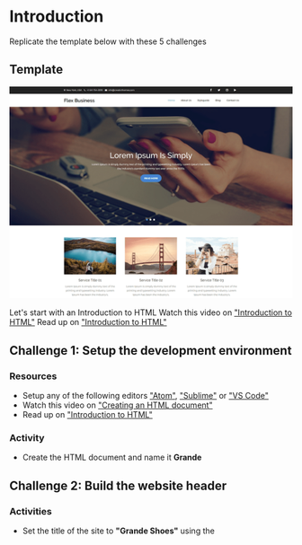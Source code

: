 # Introduction
Replicate the template below with these 5 challenges


## Template
![Homepage theme](HomepageTheme.png)


Let's start with an Introduction to HTML
Watch this video on ["Introduction to HTML"](https://scrimba.com/p/pZaVfV/cQr3mfM)
Read up on ["Introduction to HTML"](https://www.w3schools.com/html/html_intro.asp)




## Challenge 1: Setup the development environment
### Resources
- Setup any of the following editors ["Atom"](https://atom.io/), ["Sublime"](https://www.sublimetext.com/3) or ["VS Code"](https://code.visualstudio.com/docs/setup/setup-overview)
- Watch this video on ["Creating an HTML document"](https://scrimba.com/p/pZaVfV/cPydyur)
- Read up on ["Introduction to HTML"](https://www.w3schools.com/html/html_intro.asp)

### Activity
- Create the HTML document and name it **Grande**



## Challenge 2: Build the website header
### Activities
- Set the title of the site to **"Grande Shoes"** using the <title> element.
  - Read up on ["HTML Head"](https://www.w3schools.com/html/html_head.asp)
- Set the background and text color using the <style element>
  - Read up on ["HTML Styles"](https://www.w3schools.com/html/html_styles.asp)
  - Watch this video on ["Head Elements and Scripts"](https://scrimba.com/p/pZaVfV/c3W7QS8)
  
  
  
## Challenge 3: Design the layout for the home page
### Activity
- Set the layout elements.
  - Watch this video on ["Layout Elements"](https://scrimba.com/p/pZaVfV/cWNRbCR)
  - Watch this video on ["Nesting Elements"](https://scrimba.com/p/pZaVfV/cQ4z8sM)
  - Read up on ["HTML Layouts"](https://www.w3schools.com/html/html_layout.asp)
  - Read up on ["HTML Elements"](https://www.w3schools.com/html/html_elements.asp) 
- Set the Navbar and list items
  - Watch this video on ["Navbar and List Items"](https://scrimba.com/p/pZaVfV/cpb9DtW)

  
  
## Challenge 4: Add multimedia to the Home page
### Activities
- Add a picture to the Home page
  - Read up on ["HTML Images"](https://www.w3schools.com/html/html_images.asp)
  - Watch this video on ["Figure & Image Elements"](https://scrimba.com/p/pZaVfV/c42D8uv) 
- Add formatted texts over the image on the Home page 
  - Read up on ["How to position texts over an image"](https://www.w3schools.com/howto/howto_css_image_text.asp)
  - Watch this video on ["Head Elements and Scripts"](https://scrimba.com/p/pZaVfV/c3W7QS8)  
- Add a button below the formatted texts over the image
  - Read up on ["HTML Button"](https://www.w3schools.com/tags/tag_button.asp)
  

   
 ## Challenge 5: Format texts on the Home page
### Activities
- Play around with headings
  - Watch this video on ["Headings"](https://scrimba.com/p/pZaVfV/cMK3VHQ) 
  - Read up on ["HTML Headings"](https://www.w3schools.com/html/html_headings.asp)
- Add paragraphs below the images 
  - Watch this video on ["Paragraph & Text Formatting"](https://scrimba.com/p/pZaVfV/cN8yJCB)  
  - Watch this video on ["Text Formatting - Part 2"](https://scrimba.com/p/pZaVfV/cvJQatb)  
  - Read up on ["HTML Paragraphs"](https://www.w3schools.com/html/html_paragraphs.asp)
   
